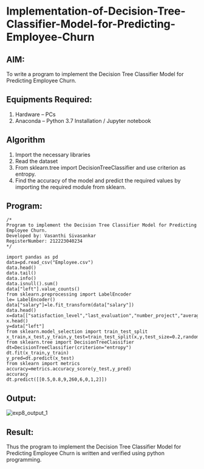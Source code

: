 # Implementation-of-Decision-Tree-Classifier-Model-for-Predicting-Employee-Churn

## AIM:
To write a program to implement the Decision Tree Classifier Model for Predicting Employee Churn.

## Equipments Required:
1. Hardware – PCs
2. Anaconda – Python 3.7 Installation / Jupyter notebook

## Algorithm
1. Import the necessary libraries
2. Read the dataset
3. From sklearn.tree import DecisionTreeClassifier and use criterion as entropy.
4. Find the accuracy of the model and predict the required values by importing the required module from sklearn.

## Program:
```
/*
Program to implement the Decision Tree Classifier Model for Predicting Employee Churn.
Developed by: Vasanthi Sivasankar
RegisterNumber: 212223040234
*/
```
```
import pandas as pd
data=pd.read_csv("Employee.csv")
data.head()
data.tail()
data.info()
data.isnull().sum()
data["left"].value_counts()
from sklearn.preprocessing import LabelEncoder
le= LabelEncoder()
data["salary"]=le.fit_transform(data["salary"])
data.head()
x=data[["satisfaction_level","last_evaluation","number_project","average_montly_hours","time_spend_company","Work_accident","promotion_last_5years","salary"]]
x.head()
y=data["left"]
from sklearn.model_selection import train_test_split
x_train,x_test,y_train,y_test=train_test_split(x,y,test_size=0.2,random_state=42)
from sklearn.tree import DecisionTreeClassifier
dt=DecisionTreeClassifier(criterion="entropy")
dt.fit(x_train,y_train)
y_pred=dt.predict(x_test)
from sklearn import metrics
accuracy=metrics.accuracy_score(y_test,y_pred)
accuracy
dt.predict([[0.5,0.8,9,260,6,0,1,2]])

```

## Output:

![exp8_output_1](https://github.com/user-attachments/assets/642c906f-f78f-4783-8c3a-2c56e5560cfc)


## Result:
Thus the program to implement the  Decision Tree Classifier Model for Predicting Employee Churn is written and verified using python programming.
